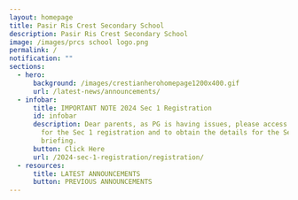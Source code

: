 ```yaml
---
layout: homepage
title: Pasir Ris Crest Secondary School
description: Pasir Ris Crest Secondary School
image: /images/prcs school logo.png
permalink: /
notification: ""
sections:
  - hero:
      background: /images/crestianherohomepage1200x400.gif
      url: /latest-news/announcements/
  - infobar:
      title: IMPORTANT NOTE 2024 Sec 1 Registration
      id: infobar
      description: Dear parents, as PG is having issues, please access the link below
        for the Sec 1 registration and to obtain the details for the Sec 1 ZOOM
        briefing.
      button: Click Here
      url: /2024-sec-1-registration/registration/
  - resources:
      title: LATEST ANNOUNCEMENTS
      button: PREVIOUS ANNOUNCEMENTS
---
```

